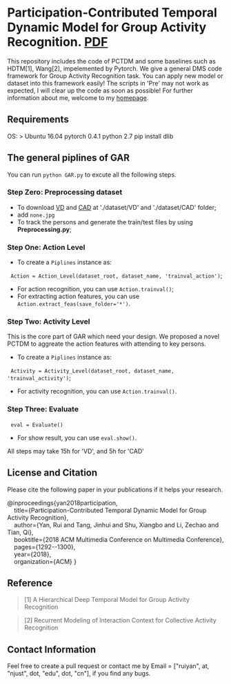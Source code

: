 # Participation-Contributed Temporal Dynamic Model for Group Activity Recognition. [PDF](https://www.researchgate.net/profile/Rui_Yan31/publication/328372578_Participation-Contributed_Temporal_Dynamic_Model_for_Group_Activity_Recognition/links/5bed27684585150b2bb79e69/Participation-Contributed-Temporal-Dynamic-Model-for-Group-Activity-Recognition.pdf)

This repository includes the code of PCTDM and some baselines such as HDTM[1], Wang[2], impelemented by Pytorch. We give a general DMS code framework for Group Activity Recognition task. You can apply new model or dataset into this framework easily! The scripts in 'Pre' may not work as expected, I will clear up the code as soon as possible! For further information about me, welcome to my [homepage](https://ruiyan1995.github.io/).


## Requirements
OS: > Ubuntu 16.04
pytorch 0.4.1
python 2.7
pip install dlib
## The general piplines of GAR
You can run `python GAR.py` to excute all the following steps.
### Step Zero: Preprocessing dataset
- To download [VD](https://github.com/mostafa-saad/deep-activity-rec#dataset) and [CAD](http://vhosts.eecs.umich.edu/vision//activity-dataset.html) at './dataset/VD' and './dataset/CAD' folder;
- add `none.jpg`
- To track the persons and generate the train/test files by using **Preprocessing.py**;

### Step One: Action Level
- To create a `Piplines` instance as:

&nbsp;&nbsp;`Action = Action_Level(dataset_root, dataset_name, 'trainval_action')`;
- For action recognition, you can use `Action.trainval()`;
- For extracting action features, you can use `Action.extract_feas(save_folder='*')`.

### Step Two: Activity Level
This is the core part of GAR which need your design. We proposed a novel PCTDM to aggreate the action features with attending to key persons.
- To create a `Piplines` instance as:

&nbsp;&nbsp;`Activity = Activity_Level(dataset_root, dataset_name, 'trainval_activity')`;
- For activity recognition, you can use `Action.trainval()`.

### Step Three: Evaluate
&nbsp;&nbsp;`eval = Evaluate()`
- For show result, you can use `eval.show()`.

All steps may take 15h for 'VD', and 5h for 'CAD'

## License and Citation 
Please cite the following paper in your publications if it helps your research.

@inproceedings{yan2018participation,  
&nbsp;&nbsp;&nbsp;&nbsp;title={Participation-Contributed Temporal Dynamic Model for Group Activity Recognition},  
&nbsp;&nbsp;&nbsp;&nbsp;author={Yan, Rui and Tang, Jinhui and Shu, Xiangbo and Li, Zechao and Tian, Qi},  
&nbsp;&nbsp;&nbsp;&nbsp;booktitle={2018 ACM Multimedia Conference on Multimedia Conference},  
&nbsp;&nbsp;&nbsp;&nbsp;pages={1292--1300},  
&nbsp;&nbsp;&nbsp;&nbsp;year={2018},  
&nbsp;&nbsp;&nbsp;&nbsp;organization={ACM}
}

## Reference
> [1] A Hierarchical Deep Temporal Model for Group Activity Recognition

> [2] Recurrent Modeling of Interaction Context for Collective Activity Recognition

## Contact Information
Feel free to create a pull request or contact me by Email = ["ruiyan", at, "njust", dot, "edu", dot, "cn"], if you find any bugs. 